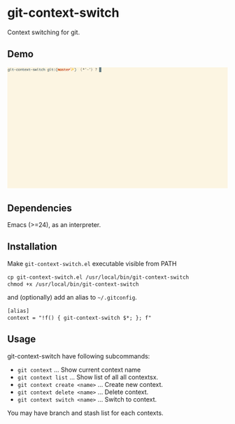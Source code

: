 # git-context-switch

Context switching for git.

## Demo

![Demo](screencast.gif)

## Dependencies

Emacs (>=24), as an interpreter.

## Installation

Make `git-context-switch.el` executable visible from PATH

```
cp git-context-switch.el /usr/local/bin/git-context-switch
chmod +x /usr/local/bin/git-context-switch
```

and (optionally) add an alias to `~/.gitconfig`.

```
[alias]
context = "!f() { git-context-switch $*; }; f"
```

## Usage

git-context-switch have following subcommands:

* `git context` ... Show current context name
* `git context list` ... Show list of all all contextsx.
* `git context create <name>` ... Create new context.
* `git context delete <name>` ... Delete context.
* `git context switch <name>` ... Switch to context.

You may have branch and stash list for each contexts.
